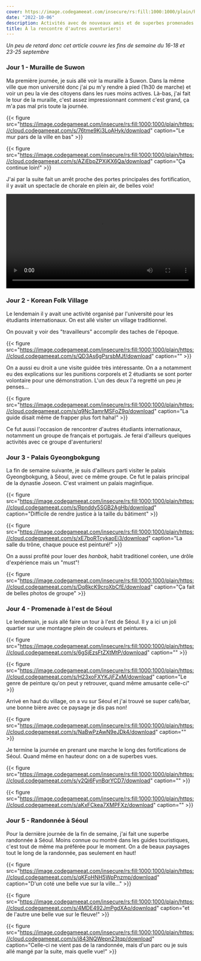 ```yaml
---
cover: https://image.codegameeat.com/insecure/rs:fill:1000:1000/plain/https://cloud.codegameeat.com/s/bfYow7JoH4Jcr2g/download
date: "2022-10-06"
description: Activités avec de nouveaux amis et de superbes promenades sont au menu
title: À la rencontre d'autres aventuriers!
---
```


*Un peu de retard donc cet article couvre les fins de semaine du 16-18 et 23-25 septembre*

### Jour 1 - Muraille de Suwon

Ma première journée, je suis allé voir la muraille à Suwon. Dans la même ville que mon université donc j'ai pu m'y rendre à pied (1h30 de marche) et voir un peu la vie des citoyens dans les rues moins actives. Là-bas, j'ai fait le tour de la muraille, c'est assez impressionnant comment c'est grand, ça m'a pas mal pris toute la journée.

{{< figure src="https://image.codegameeat.com/insecure/rs:fill:1000:1000/plain/https://cloud.codegameeat.com/s/76tme9Ki3LoAHyk/download" caption="Le mur pars de la ville en bas" >}}

{{< figure src="https://image.codegameeat.com/insecure/rs:fill:1000:1000/plain/https://cloud.codegameeat.com/s/AZiEbpZPXjKX6Qa/download" caption="Ça continue loin!" >}}

J'ai par la suite fait un arrêt proche des portes principales des fortification, il y avait un spectacle de chorale en plein air, de belles voix!

<video controls style="width: 100%">
  <source src="https://cloud.codegameeat.com/s/ZZEra8TMgNgCY4Q/download" type="video/mp4">
</video> 

### Jour 2 - Korean Folk Village

Le lendemain il y avait une activité organisé par l'université pour les étudiants internationaux. On est allé visiter un village traditionnel.

On pouvait y voir des "travailleurs" accomplir des taches de l'époque.

{{< figure src="https://image.codegameeat.com/insecure/rs:fill:1000:1000/plain/https://cloud.codegameeat.com/s/QD3As6gPsrsbMJf/download" caption="" >}}

On a aussi eu droit a une visite guidée très intéressante. On a a notamment eu des explications sur les punitions corporels et 2 étudiants se sont porter volontaire pour une démonstration. L'un des deux l'a regretté un peu je penses...

{{< figure src="https://image.codegameeat.com/insecure/rs:fill:1000:1000/plain/https://cloud.codegameeat.com/s/q9Nc3amrMSFoZ9q/download" caption="La guide disait même de frapper plus fort haha!" >}}

Ce fut aussi l'occasion de rencontrer d'autres étudiants internationaux, notamment un groupe de français et portugais. Je ferai d'ailleurs quelques activités avec ce groupe d'aventuriers!

### Jour 3 - Palais Gyeongbokgung

La fin de semaine suivante, je suis d'ailleurs parti visiter le palais Gyeongbokgung, à Séoul, avec ce même groupe. Ce fut le palais principal de la dynastie Joseon. C'est vraiment un palais maginfique.

{{< figure src="https://image.codegameeat.com/insecure/rs:fill:1000:1000/plain/https://cloud.codegameeat.com/s/Rpnddy5SGB2AgHb/download" caption="Difficile de rendre justice à la taille du bâtiment" >}}

{{< figure src="https://image.codegameeat.com/insecure/rs:fill:1000:1000/plain/https://cloud.codegameeat.com/s/xE7boRTcykaoEi3/download" caption="La salle du trône, chaque pouce est peinturé!" >}}

On a aussi profité pour louer des *hanbok*, habit traditionel coréen, une drôle d'expérience mais un "must"!

{{< figure src="https://image.codegameeat.com/insecure/rs:fill:1000:1000/plain/https://cloud.codegameeat.com/s/Dq8kcK9croXbCfE/download" caption="Ça fait de belles photos de groupe" >}}

### Jour 4 - Promenade à l'est de Séoul

Le lendemain, je suis allé faire un tour à l'est de Séoul. Il y a ici un joli quartier sur une montagne plein de couleurs et peintures.

{{< figure src="https://image.codegameeat.com/insecure/rs:fill:1000:1000/plain/https://cloud.codegameeat.com/s/6gSjEzsFtZXtMtP/download" caption="" >}}

{{< figure src="https://image.codegameeat.com/insecure/rs:fill:1000:1000/plain/https://cloud.codegameeat.com/s/H23xoFXYKJjFZxM/download" caption="Le genre de peinture qu'on peut y retrouver, quand même amusante celle-ci" >}}

Arrivé en haut du village, on a vu sur Séoul et j'ai trouvé se super café/bar, une bonne bière avec ce paysage je dis pas non!

{{< figure src="https://image.codegameeat.com/insecure/rs:fill:1000:1000/plain/https://cloud.codegameeat.com/s/NaBwPzAwN9eJDk4/download" caption="" >}}

Je termine la journée en prenant une marche le long des fortifications de Séoul. Quand même en hauteur donc on a de superbes vues.

{{< figure src="https://image.codegameeat.com/insecure/rs:fill:1000:1000/plain/https://cloud.codegameeat.com/s/y2Qi6FynBqrYCD7/download" caption="" >}}

{{< figure src="https://image.codegameeat.com/insecure/rs:fill:1000:1000/plain/https://cloud.codegameeat.com/s/aKxFCkea7XMPFXz/download" caption="" >}}


### Jour 5 - Randonnée à Séoul

Pour la dernière journée de la fin de semaine, j'ai fait une superbe randonnée à Séoul. Moins connue ou montré dans les guides touristiques, c'est tout de même ma préférée pour le moment. On a de beaux paysages tout le long de la randonnée, pas seulement en haut!

{{< figure src="https://image.codegameeat.com/insecure/rs:fill:1000:1000/plain/https://cloud.codegameeat.com/s/qKFoHNH5WpPnzmp/download" caption="D'un coté une belle vue sur la ville..." >}}

{{< figure src="https://image.codegameeat.com/insecure/rs:fill:1000:1000/plain/https://cloud.codegameeat.com/s/4MDE492JmPgdXAo/download" caption="et de l'autre une belle vue sur le fleuve!" >}}

{{< figure src="https://image.codegameeat.com/insecure/rs:fill:1000:1000/plain/https://cloud.codegameeat.com/s/j843NQWepn23tqp/download" caption="Celle-ci ne vient pas de la randonnée, mais d'un parc ou je suis allé mangé par la suite, mais quelle vue!" >}}
